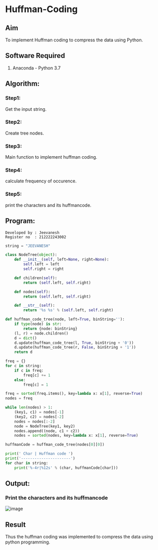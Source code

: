 # Huffman-Coding
## Aim
To implement Huffman coding to compress the data using Python.

## Software Required
1. Anaconda - Python 3.7

## Algorithm:
### Step1:
Get the input string.

### Step2:
Create tree nodes.

### Step3:
Main function to implement huffman coding.

### Step4:
calculate frequency of occurence.

### Step5:
print the characters and its huffmancode.

 
## Program:
```
Developed by : Jeevanesh
Register no  : 212222243002
```
``` Python
string = "JEEVANESH"

class NodeTree(object):
    def __init__(self, left=None, right=None): 
        self.left = left
        self.right = right

    def children(self):
        return (self.left, self.right)

    def nodes(self):
        return (self.left, self.right)

    def __str__(self):
        return '%s %s' % (self.left, self.right)

def huffman_code_tree(node, left=True, binString=''):
    if type(node) is str:
        return {node: binString}
    (l, r) = node.children()
    d = dict()
    d.update(huffman_code_tree(l, True, binString + '0'))
    d.update(huffman_code_tree(r, False, binString + '1'))
    return d

freq = {}
for c in string:
    if c in freq:
        freq[c] += 1
    else:
        freq[c] = 1

freq = sorted(freq.items(), key=lambda x: x[1], reverse=True)
nodes = freq

while len(nodes) > 1:
    (key1, c1) = nodes[-1]
    (key2, c2) = nodes[-2]
    nodes = nodes[:-2]
    node = NodeTree(key1, key2)
    nodes.append((node, c1 + c2))
    nodes = sorted(nodes, key=lambda x: x[1], reverse=True)

huffmanCode = huffman_code_tree(nodes[0][0])

print(' Char | Huffman code ') 
print('----------------------')
for char in string:
    print('%-4r|%12s' % (char, huffmanCode[char]))

```
## Output:
### Print the characters and its huffmancode
![image](https://github.com/user-attachments/assets/cff08d26-b03f-4807-991a-bd8834577518)


## Result
Thus the huffman coding was implemented to compress the data using python programming.
